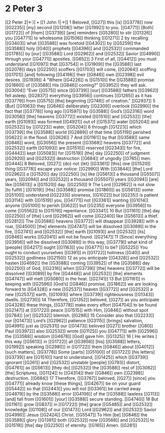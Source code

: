 # 2 Peter 3
[[2 Peter 2|←]] • [[1 John 1|→]]
1 Beloved, [[G27]] this [is] [[G3778]] now [[G2235]] [my] second [[G1208]] letter [[G1992]] to you. [[G4771]] [Both] [[G1722]] of [them] [[G3739]] [are] reminders [[G5280]] to stir [[G1326]] you [[G4771]] to wholesome [[G1506]] thinking [[G1271]] 
2 by recalling [[G3403]] what [[G3588]] was foretold [[G4302]] by [[G5259]] the [[G3588]] holy [[G40]] prophets [[G4396]] and [[G2532]] commanded [[G1785]] by [our] [[G3588]] Lord [[G2962]] and [[G2532]] Savior [[G4990]] through your [[G4771]] apostles. [[G652]] 
3 First of all, [[G4412]] you must understand [[G1097]] that [[G3754]] in [[G1909]] the [[G3588]] last [[G2078]] days [[G2250]] scoffers [[G1703]] will come, [[G2064]] scoffing [[G1701]] [and] following [[G4198]] their [[G846]] own [[G2398]] evil desires. [[G1939]] 
4 “Where [[G4226]] is [[G1510]] the [[G3588]] promise [[G1860]] of [[G3588]] His [[G846]] coming?” [[G3952]] they will ask. [[G3004]] “Ever [[G575]] since [[G3739]] [our] [[G3588]] fathers [[G3962]] fell asleep, [[G2837]] everything [[G3956]] continues [[G1265]] as it has [[G3779]] from [[G575]] [the] beginning [[G746]] of creation.” [[G2937]] 
5 [But] [[G1063]] they [[G846]] deliberately [[G2309]] overlook [[G2990]] the fact that [[G3778]] long ago [[G1597]] by [[G3588]] God’s [[G2316]] word [[G3056]] [the] heavens [[G3772]] existed [[G1510]] and [[G2532]] [the] earth [[G1093]] was formed [[G4921]] out of [[G1537]] water [[G5204]] and [[G2532]] by [[G1223]] water, [[G5204]] 
6 through [[G1223]] which [[G3739]] the [[G3588]] world [[G2889]] of that time [[G5119]] perished [[G622]] in the flood. [[G2626]] 
7 And [[G1161]] by that [[G3588]] same [[G846]] word, [[G3056]] the present [[G3568]] heavens [[G3772]] and [[G2532]] earth [[G1093]] are [[G1510]] reserved [[G2343]] for fire, [[G4442]] kept [[G5083]] for [[G1519]] [the] day [[G2250]] of judgment [[G2920]] and [[G2532]] destruction [[G684]] of ungodly [[G765]] men. [[G444]] 
8 Beloved, [[G27]] {do} not {let} [[G3361]] [this] one [[G1520]] thing [[G3778]] escape your notice: [[G2990]] With [[G3844]] [the] Lord [[G2962]] a [[G1520]] day [[G2250]] [is] like [[G5613]] a thousand [[G5507]] years, [[G2094]] and [[G2532]] a thousand [[G5507]] years [[G2094]] [are] like [[G5613]] a [[G1520]] day. [[G2250]] 
9 The Lord [[G2962]] is not slow [to fulfill ] [[G1019]] [His] [[G3588]] promise [[G1860]] as [[G5613]] some [[G5100]] understand [[G2233]] slowness, [[G1022]] but [[G235]] is patient [[G3114]] with [[G1519]] you, [[G4771]] not [[G3361]] wanting [[G1014]] anyone [[G5100]] to perish [[G622]] but [[G235]] everyone [[G3956]] to come [[G5562]] to [[G1519]] repentance. [[G3341]] 
10 But [[G1161]] [the] day [[G2250]] of [the] Lord [[G2962]] will come [[G2240]] like [[G5613]] a thief. [[G2812]] The [[G3588]] heavens [[G3772]] will disappear [[G3928]] with a roar, [[G4500]] [the] elements [[G4747]] will be dissolved [[G3089]] in the fire, [[G2741]] and [[G2532]] [the] earth [[G1093]] and [[G2532]] [its] [[G846]] works [[G2041]] will not be found. [[G2147]] 
11 [Since] everything [[G3956]] will be dissolved [[G3089]] in this way, [[G3779]] what kind of [people] [[G4217]] ought [[G1163]] you [[G4771]] to be? [[G5225]] You ought to conduct yourselves [[G391]] in [[G1722]] holiness [[G40]] and [[G2532]] godliness [[G2150]] 
12 as you anticipate [[G4328]] and [[G2532]] hasten [[G4692]] the [[G3588]] coming [[G3952]] of the [[G3588]] day [[G2250]] of God, [[G2316]] when [[G3739]] [the] heavens [[G3772]] will be dissolved [[G3089]] by fire [[G4448]] and [[G2532]] [the] elements [[G4747]] will melt [[G5080]] in the heat. [[G2741]] 
13 But [[G1161]] in keeping with [[G2596]] [God’s] [[G846]] promise, [[G1862]] we are looking forward to [[G4328]] a new [[G2537]] heaven [[G3772]] and [[G2532]] a new [[G2537]] earth, [[G1093]] where [[G3739]] righteousness [[G1343]] dwells. [[G2730]] 
14 Therefore, [[G1352]] beloved, [[G27]] as you anticipate [[G4328]] these things, [[G3778]] make every effort [[G4704]] to be found [[G2147]] at [[G1722]] peace [[G1515]] with Him, [[G846]] without spot [[G784]] [or] [[G2532]] blemish. [[G298]] 
15 Consider also that [[G2233]] our [[G1473]] Lord’s [[G2962]] patience [[G3115]] [brings] salvation, [[G4991]] just as [[G2531]] our [[G1473]] beloved [[G27]] brother [[G80]] Paul [[G3972]] also [[G2532]] wrote [[G1125]] you [[G4771]] with [[G2596]] the [[G3588]] wisdom [[G4678]] [God] gave him. [[G1325]] 
16 [ He writes ] this way [[G5613]] in [[G1722]] all [[G3956]] [his] [[G3588]] letters, [[G1992]] speaking [[G2980]] in [[G1722]] them [[G846]] about [[G4012]] [such matters]. [[G3778]] Some [parts] [[G5100]] of [[G1722]] [his letters] [[G3739]] are [[G1510]] hard to understand, [[G1425]] which [[G3739]] ignorant [[G261]] and [[G2532]] unstable [people] [[G793]] distort, [[G4761]] as [[G5613]] [they do] [[G2532]] the [[G3588]] rest of [[G3062]] [the] Scriptures, [[G1124]] to [[G4314]] their [[G846]] own [[G2398]] destruction. [[G684]] 
17 Therefore, [[G3767]] beloved, [[G27]] [since] you [[G4771]] already know [these things], [[G4267]] be on your guard [[G5442]] so that [[G2443]] you will not [[G3361]] be carried away [[G4879]] by the [[G3588]] error [[G4106]] of the [[G3588]] lawless [[G113]] [and] fall from [[G1601]] [your] [[G3588]] secure standing. [[G4740]] 
18 But [[G1161]] grow [[G837]] in [[G1722]] [the] grace [[G5485]] and [[G2532]] knowledge [[G1108]] of our [[G1473]] Lord [[G2962]] and [[G2532]] Savior [[G4990]] Jesus [[G2424]] Christ. [[G5547]] To Him [be] [[G846]] the [[G3588]] glory [[G1391]] both [[G2532]] now [[G3568]] and [[G2532]] to [[G1519]] [the] day [[G2250]] of eternity. [[G165]] Amen. [[G281]] 
